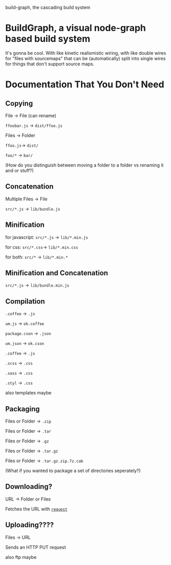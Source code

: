 
build-graph, the cascading build system

BuildGraph, a visual node-graph based build system
==================================================

It's gonna be cool. With like kinetic realismistic wiring, with like double wires for "files with sourcemaps" that can be (automatically) split into single wires for things that don't support source maps.

Documentation That You Don't Need
=================================

## Copying

File → File (can rename)

`ffoobar.js` → `dist/ffoo.js`

Files → Folder

`ffoo.js`→ `dist/`

`foo/*` → `bar/`

(How do you distinguish between moving a folder to a folder vs renaming it and or stuff?)

## Concatenation

Multiple Files → File

`src/*.js` → `lib/bundle.js`

## Minification

for javascript: `src/*.js` → `lib/*.min.js`

for css: `src/*.css`→ `lib/*.min.css`

for both: `src/*` → `lib/*.min.*`


## Minification and Concatenation
`src/*.js` → `lib/bundle.min.js`

## Compilation
`.coffee` → `.js`

`um.js` → `ok.coffee`

`package.cson` → `.json`

`um.json` → `ok.cson`

`.coffee` → `.js`

`.scss` → `.css`

`.sass` → `.css`

`.styl` → `.css`

also templates maybe

## Packaging

Files or Folder → `.zip`

Files or Folder → `.tar`

Files or Folder → `.gz`

Files or Folder → `.tar.gz`

Files or Folder → `.tar.gz.zip.7z.cab`

(What if you wanted to package a set of directories seperately?)

## Downloading?

URL → Folder or Files

Fetches the URL with [`request`](https://github.com/mikeal/request)

## Uploading????

Files → URL

Sends an HTTP PUT request

also ftp maybe
